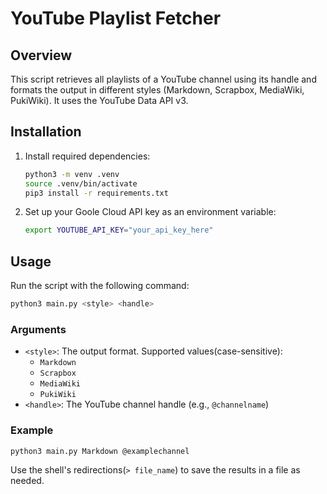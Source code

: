 # YouTube Playlist Fetcher

## Overview
This script retrieves all playlists of a YouTube channel using its handle and formats the output in different styles (Markdown, Scrapbox, MediaWiki, PukiWiki). It uses the YouTube Data API v3.

## Installation
1. Install required dependencies:
   ```sh
   python3 -m venv .venv
   source .venv/bin/activate
   pip3 install -r requirements.txt
   ```
2. Set up your Goole Cloud API key as an environment variable:
   ```sh
   export YOUTUBE_API_KEY="your_api_key_here"
   ```

## Usage
Run the script with the following command:
```sh
python3 main.py <style> <handle>
```

### Arguments
- `<style>`: The output format. Supported values(case-sensitive):
  - `Markdown`
  - `Scrapbox`
  - `MediaWiki`
  - `PukiWiki`
- `<handle>`: The YouTube channel handle (e.g., `@channelname`)

### Example
```sh
python3 main.py Markdown @examplechannel
```

Use the shell's redirections(`> file_name`) to save the results in a file as needed.
